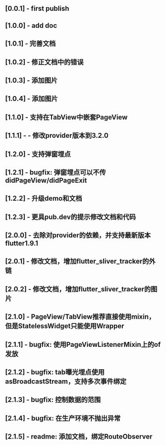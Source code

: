 ## [0.0.1] - first publish
## [1.0.0] - add doc
## [1.0.1] - 完善文档
## [1.0.2] - 修正文档中的错误
## [1.0.3] - 添加图片
## [1.0.4] - 添加图片
## [1.1.0] - 支持在TabView中嵌套PageView
## [1.1.1] - - 修改provider版本到3.2.0
## [1.2.0] - 支持弹窗埋点
## [1.2.1] - bugfix: 弹窗埋点可以不传didPageView/didPageExit
## [1.2.2] - 升级demo和文档
## [1.2.3] - 更具pub.dev的提示修改文档和代码
## [2.0.0] - 去除对provider的依赖，并支持最新版本flutter1.9.1
## [2.0.1] - 修改文档，增加flutter_sliver_tracker的外链
## [2.0.2] - 修改文档，增加flutter_sliver_tracker的图片
## [2.1.0] - PageView/TabView推荐直接使用mixin，但是StatelessWidget只能使用Wrapper
## [2.1.1] - bugfix: 使用PageViewListenerMixin上的of发放
## [2.1.2] - bugfix: tab曝光埋点使用asBroadcastStream，支持多次事件绑定
## [2.1.3] - bugfix: 控制数据的范围
## [2.1.4] - bugfix: 在生产环境不抛出异常
## [2.1.5] - readme: 添加文档，绑定RouteObserver